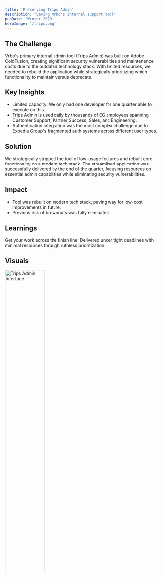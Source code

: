 ```yaml
---
title: 'Preserving Trips Admin'
description: "Saving Vrbo's internal support tool"
pubDate: 'Winter 2023'
heroImage: '/trips.png'
---
```


## The Challenge
Vrbo's primary internal admin tool (Trips Admin) was built on Adobe ColdFusion, creating significant security vulnerabilities and maintenence costs due to the outdated technology stack. With limited resources, we needed to rebuild the application while strategically prioritizing which functionality to maintain versus deprecate.

## Key Insights
- Limited capacity: We only had one developer for one quarter able to execute on this.
- Trips Admin is used daily by thousands of EG employees spanning Customer Support, Partner Success, Sales, and Engineering. 
- Authentication integration was the most complex challenge due to Expedia Group's fragmented auth systems across different user types.

## Solution
We strategically stripped the tool of low-usage features and rebuilt core functionality on a modern tech stack. The streamlined application was successfully delivered by the end of the quarter, focusing resources on essential admin capabilities while eliminating security vulnerabilities.

## Impact
- Tool was rebuilt on modern tech stack, paving way for low-cost improvements in future. 
- Previous risk of brownouts was fully eliminated.

## Learnings
<span class="hover-orange">Get your work across the finish line:</span> Delivered under tight deadlines with minimal resources through ruthless prioritization.

## Visuals

<div class="centered-image">
  <img src="/trips.png" alt="Trips Admin Interface" style="width: 50%; height: auto; box-shadow: var(--box-shadow);" />
</div>

